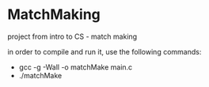 # MatchMaking
project from intro to CS - match making

in order to compile and run it, use the following commands:

* gcc -g -Wall -o matchMake main.c
* ./matchMake
